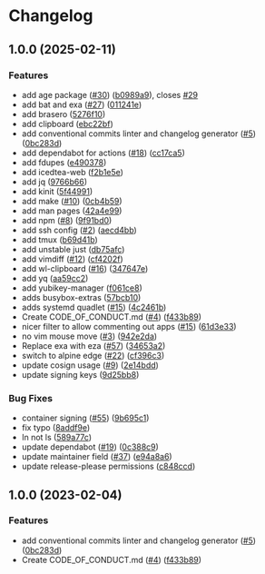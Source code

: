 # Changelog

## 1.0.0 (2025-02-11)


### Features

* add age package ([#30](https://github.com/bpbeatty/boxkit/issues/30)) ([b0989a9](https://github.com/bpbeatty/boxkit/commit/b0989a9f791771999c105122b64cbf8687574650)), closes [#29](https://github.com/bpbeatty/boxkit/issues/29)
* add bat and exa ([#27](https://github.com/bpbeatty/boxkit/issues/27)) ([011241e](https://github.com/bpbeatty/boxkit/commit/011241e4ac1fdee5f3fbe8b8321e44ba8a0cb561))
* add brasero ([5276f10](https://github.com/bpbeatty/boxkit/commit/5276f10e2c38a7018abf1ab65ad7eda9df2b3da3))
* add clipboard ([ebc22bf](https://github.com/bpbeatty/boxkit/commit/ebc22bf72a10043ebec55c285dfe5274f1378cc5))
* add conventional commits linter and changelog generator ([#5](https://github.com/bpbeatty/boxkit/issues/5)) ([0bc283d](https://github.com/bpbeatty/boxkit/commit/0bc283d271878071ef50a413bab48f3bfc1ab312))
* add dependabot for actions ([#18](https://github.com/bpbeatty/boxkit/issues/18)) ([cc17ca5](https://github.com/bpbeatty/boxkit/commit/cc17ca5202c1777d5e64799b00cb235b72027e24))
* add fdupes ([e490378](https://github.com/bpbeatty/boxkit/commit/e49037850846222507fb5f8f904623f6150258eb))
* add icedtea-web ([f2b1e5e](https://github.com/bpbeatty/boxkit/commit/f2b1e5e5658ea329030fdb9a9d4fa1d170031976))
* add jq ([9766b66](https://github.com/bpbeatty/boxkit/commit/9766b662d8a49955686e0b12570aaf545ee28291))
* add kinit ([5f44991](https://github.com/bpbeatty/boxkit/commit/5f44991bc2d01f2cad18ccb06dd735da1414e84b))
* add make ([#10](https://github.com/bpbeatty/boxkit/issues/10)) ([0cb4b59](https://github.com/bpbeatty/boxkit/commit/0cb4b59cdd98c47d2f6bfa21f801b99b045d5e40))
* add man pages ([42a4e99](https://github.com/bpbeatty/boxkit/commit/42a4e99f6105d68ea0c583c564b813ec7fb77f87))
* add npm ([#8](https://github.com/bpbeatty/boxkit/issues/8)) ([9f91bd0](https://github.com/bpbeatty/boxkit/commit/9f91bd09272617c7b9203014222353265dc24947))
* add ssh config ([#2](https://github.com/bpbeatty/boxkit/issues/2)) ([aecd4bb](https://github.com/bpbeatty/boxkit/commit/aecd4bbc310ac6950ea3a76a1900fd2d0500065c))
* add tmux ([b69d41b](https://github.com/bpbeatty/boxkit/commit/b69d41b0107d2c1b057a789849119dab1e298357))
* add unstable just ([db75afc](https://github.com/bpbeatty/boxkit/commit/db75afc0b69f84aaf08f380bb8232fc831e1e9c3))
* add vimdiff ([#12](https://github.com/bpbeatty/boxkit/issues/12)) ([cf4202f](https://github.com/bpbeatty/boxkit/commit/cf4202f76752561d9b926c81933342a119e8a258))
* add wl-clipboard ([#16](https://github.com/bpbeatty/boxkit/issues/16)) ([347647e](https://github.com/bpbeatty/boxkit/commit/347647ea7f9f7bdb3b42d2a565df866f027a7ade))
* add yq ([aa59cc2](https://github.com/bpbeatty/boxkit/commit/aa59cc21a4202a0572c088396db1d7a78e766947))
* add yubikey-manager ([f061ce8](https://github.com/bpbeatty/boxkit/commit/f061ce804db94c8f1592fc313253cb045909d4a1))
* adds busybox-extras ([57bcb10](https://github.com/bpbeatty/boxkit/commit/57bcb105d5f3f0f51e0382afdff879f0c73ba7e3))
* adds systemd quadlet ([#15](https://github.com/bpbeatty/boxkit/issues/15)) ([4c2461b](https://github.com/bpbeatty/boxkit/commit/4c2461bbf0f7fc51ce454db59d4d9962e175b760))
* Create CODE_OF_CONDUCT.md ([#4](https://github.com/bpbeatty/boxkit/issues/4)) ([f433b89](https://github.com/bpbeatty/boxkit/commit/f433b89a1ed125c6c0a251c1eec60525cfe35820))
* nicer filter to allow commenting out apps ([#15](https://github.com/bpbeatty/boxkit/issues/15)) ([61d3e33](https://github.com/bpbeatty/boxkit/commit/61d3e330beb9c2a8bd557ef3872aa6595c76b1b2))
* no vim mouse move ([#3](https://github.com/bpbeatty/boxkit/issues/3)) ([942e2da](https://github.com/bpbeatty/boxkit/commit/942e2dacde91ae9b77d7a856845d3983dc60b31d))
* Replace exa with eza ([#57](https://github.com/bpbeatty/boxkit/issues/57)) ([34653a2](https://github.com/bpbeatty/boxkit/commit/34653a2dde5b4e1cf895a2d65fc9168e064fa224))
* switch to alpine edge ([#22](https://github.com/bpbeatty/boxkit/issues/22)) ([cf396c3](https://github.com/bpbeatty/boxkit/commit/cf396c369ae8d8bb052df9b0c39d392f61b909ba))
* update cosign usage ([#9](https://github.com/bpbeatty/boxkit/issues/9)) ([2e14bdd](https://github.com/bpbeatty/boxkit/commit/2e14bdda5c81f893c3815a4d5379206a698af9d8))
* update signing keys ([9d25bb8](https://github.com/bpbeatty/boxkit/commit/9d25bb8e54fb4865e4779baa39f7929650d2ee74))


### Bug Fixes

* container signing ([#55](https://github.com/bpbeatty/boxkit/issues/55)) ([9b695c1](https://github.com/bpbeatty/boxkit/commit/9b695c1a21a94e7b6a40f5175408b8fc650e9413))
* fix typo ([8addf9e](https://github.com/bpbeatty/boxkit/commit/8addf9e4499a83b2b9b591e9808470f3e3f6a46e))
* ln not ls ([589a77c](https://github.com/bpbeatty/boxkit/commit/589a77c85f8ec0a24f3891333eb14240e8518cac))
* update dependabot ([#19](https://github.com/bpbeatty/boxkit/issues/19)) ([0c388c9](https://github.com/bpbeatty/boxkit/commit/0c388c958985cdc7d3c2d3de5d6d58de09472edf))
* update maintainer field ([#37](https://github.com/bpbeatty/boxkit/issues/37)) ([e94a8a6](https://github.com/bpbeatty/boxkit/commit/e94a8a69c34f5692514ebcc8c3ac21e2f33aa947))
* update release-please permissions ([c848ccd](https://github.com/bpbeatty/boxkit/commit/c848ccdf1d8f36b20afb48c1f4d1c64b5936b3f4))

## 1.0.0 (2023-02-04)


### Features

* add conventional commits linter and changelog generator ([#5](https://github.com/ublue-os/boxkit/issues/5)) ([0bc283d](https://github.com/ublue-os/boxkit/commit/0bc283d271878071ef50a413bab48f3bfc1ab312))
* Create CODE_OF_CONDUCT.md ([#4](https://github.com/ublue-os/boxkit/issues/4)) ([f433b89](https://github.com/ublue-os/boxkit/commit/f433b89a1ed125c6c0a251c1eec60525cfe35820))
